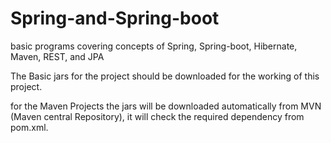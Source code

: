 # Spring-and-Spring-boot
basic programs covering concepts of Spring, Spring-boot, Hibernate, Maven, REST, and JPA



The Basic jars for the project should be downloaded for the working of this project.

for the Maven Projects the jars will be downloaded automatically from MVN (Maven central Repository), it will check the required dependency from pom.xml.

